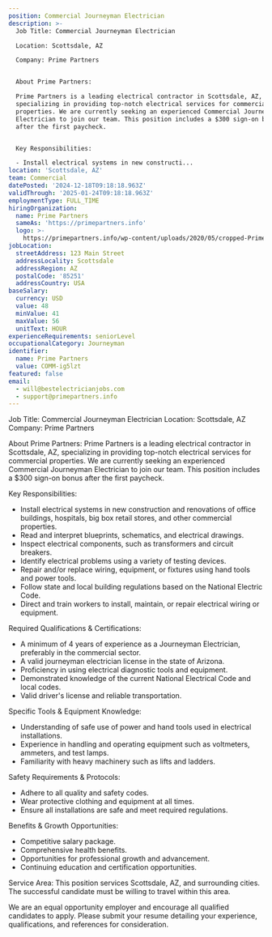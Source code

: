 ```yaml
---
position: Commercial Journeyman Electrician
description: >-
  Job Title: Commercial Journeyman Electrician

  Location: Scottsdale, AZ

  Company: Prime Partners


  About Prime Partners:

  Prime Partners is a leading electrical contractor in Scottsdale, AZ,
  specializing in providing top-notch electrical services for commercial
  properties. We are currently seeking an experienced Commercial Journeyman
  Electrician to join our team. This position includes a $300 sign-on bonus
  after the first paycheck.


  Key Responsibilities:

  - Install electrical systems in new constructi...
location: 'Scottsdale, AZ'
team: Commercial
datePosted: '2024-12-18T09:18:18.963Z'
validThrough: '2025-01-24T09:18:18.963Z'
employmentType: FULL_TIME
hiringOrganization:
  name: Prime Partners
  sameAs: 'https://primepartners.info'
  logo: >-
    https://primepartners.info/wp-content/uploads/2020/05/cropped-Prime-Partners-Logo-NO-BG-1-1.png
jobLocation:
  streetAddress: 123 Main Street
  addressLocality: Scottsdale
  addressRegion: AZ
  postalCode: '85251'
  addressCountry: USA
baseSalary:
  currency: USD
  value: 48
  minValue: 41
  maxValue: 56
  unitText: HOUR
experienceRequirements: seniorLevel
occupationalCategory: Journeyman
identifier:
  name: Prime Partners
  value: COMM-ig5lzt
featured: false
email:
  - will@bestelectricianjobs.com
  - support@primepartners.info
---
```




Job Title: Commercial Journeyman Electrician
Location: Scottsdale, AZ
Company: Prime Partners

About Prime Partners:
Prime Partners is a leading electrical contractor in Scottsdale, AZ, specializing in providing top-notch electrical services for commercial properties. We are currently seeking an experienced Commercial Journeyman Electrician to join our team. This position includes a $300 sign-on bonus after the first paycheck.

Key Responsibilities:
- Install electrical systems in new construction and renovations of office buildings, hospitals, big box retail stores, and other commercial properties.
- Read and interpret blueprints, schematics, and electrical drawings.
- Inspect electrical components, such as transformers and circuit breakers.
- Identify electrical problems using a variety of testing devices.
- Repair and/or replace wiring, equipment, or fixtures using hand tools and power tools.
- Follow state and local building regulations based on the National Electric Code.
- Direct and train workers to install, maintain, or repair electrical wiring or equipment.

Required Qualifications & Certifications:
- A minimum of 4 years of experience as a Journeyman Electrician, preferably in the commercial sector.
- A valid journeyman electrician license in the state of Arizona.
- Proficiency in using electrical diagnostic tools and equipment.
- Demonstrated knowledge of the current National Electrical Code and local codes.
- Valid driver's license and reliable transportation.

Specific Tools & Equipment Knowledge:
- Understanding of safe use of power and hand tools used in electrical installations.
- Experience in handling and operating equipment such as voltmeters, ammeters, and test lamps.
- Familiarity with heavy machinery such as lifts and ladders.

Safety Requirements & Protocols:
- Adhere to all quality and safety codes.
- Wear protective clothing and equipment at all times.
- Ensure all installations are safe and meet required regulations.

Benefits & Growth Opportunities:
- Competitive salary package.
- Comprehensive health benefits.
- Opportunities for professional growth and advancement.
- Continuing education and certification opportunities.

Service Area:
This position services Scottsdale, AZ, and surrounding cities. The successful candidate must be willing to travel within this area.

We are an equal opportunity employer and encourage all qualified candidates to apply. Please submit your resume detailing your experience, qualifications, and references for consideration.
